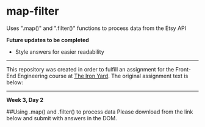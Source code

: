 # map-filter
Uses ".map()" and ".filter()" functions to process data from the Etsy API

**Future updates to be completed**
* Style answers for easier readability

----------------------------------

This repository was created in order to fulfill an assignment for the Front-End Engineering course at [The Iron Yard](https://www.theironyard.com/locations/charleston.html "The Iron Yard"). The original assignment text is below:

----------------------------------


**Week 3, Day 2**

##Using .map() and .filter() to process data
Please download from the link below and submit with answers in the DOM.
